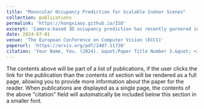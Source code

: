 ```yaml
---
title: "Monocular Occupancy Prediction for Scalable Indoor Scenes"
collection: publications
permalink: 'https://hongxiaoy.github.io/ISO'
excerpt: 'Camera-based 3D occupancy prediction has recently garnered increasing attention in outdoor driving scenes. However, research in indoor scenes remains relatively unexplored. The core differences in indoor scenes lie in the complexity of scene scale and the variance in object size. In this paper, we propose a novel method, named ISO, for predicting indoor scene occupancy using monocular images. ISO harnesses the advantages of a pretrained depth model to achieve accurate depth predictions. Furthermore, we introduce the Dual Feature Line of Sight Projection (D-FLoSP) module within ISO, which enhances the learning of 3D voxel features. To foster further research in this domain, we introduce Occ-ScanNet, a large-scale occupancy benchmark for indoor scenes. With a dataset size 40 times larger than the NYUv2 dataset, it facilitates future scalable research in indoor scene analysis. Experimental results on both NYUv2 and Occ-ScanNet demonstrate that our method achieves state-of-the-art performance.'
date: 2024-07-01
venue: 'The European Conference on Computer Vision (ECCV)'
paperurl: 'https://arxiv.org/pdf/2407.11730'
citation: 'Your Name, You. (2024). &quot;Paper Title Number 3.&quot; <i>GitHub Journal of Bugs</i>. 1(3).'
---
```


The contents above will be part of a list of publications, if the user clicks the link for the publication than the contents of section will be rendered as a full page, allowing you to provide more information about the paper for the reader. When publications are displayed as a single page, the contents of the above "citation" field will automatically be included below this section in a smaller font.
